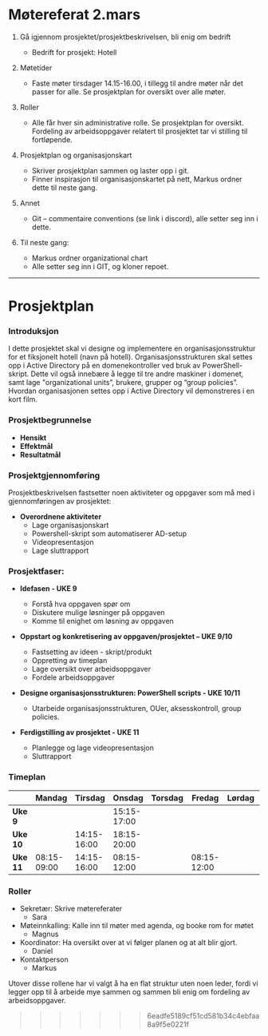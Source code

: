 
# Møtereferat 2.mars

1. Gå igjennom prosjektet/prosjektbeskrivelsen, bli enig om bedrift
    * Bedrift for prosjekt: Hotell

2. Møtetider
    * Faste møter tirsdager 14.15-16.00, i tillegg til andre møter når det passer for alle. Se prosjektplan for oversikt over alle møter.

3. Roller
    * Alle får hver sin administrative rolle. Se prosjektplan for oversikt. Fordeling av arbeidsoppgaver relatert til prosjektet tar vi stilling til fortløpende.

4. Prosjektplan og organisasjonskart
    * Skriver prosjektplan sammen og laster opp i git. 
    * Finner inspirasjon til organisasjonskartet på nett, Markus ordner dette til neste gang. 

5. Annet
    * Git – commentaire conventions (se link i discord), alle setter seg inn i dette.

6. Til neste gang:
    * Markus ordner organizational chart
    * Alle setter seg inn i GIT, og kloner repoet.


-------------


# Prosjektplan 

### Introduksjon
I dette prosjektet skal vi designe og implementere en organisasjonsstruktur for et fiksjonelt hotell (navn på hotell). Organisasjonsstrukturen skal settes opp i Active Directory på en domenekontroller ved bruk av PowerShell-skript. Dette vil også innebære å legge til tre andre maskiner i domenet, samt lage "organizational units”, brukere, grupper og “group policies”. Hvordan organisasjonen settes opp i Active Directory vil demonstreres i en kort film. 

### Prosjektbegrunnelse
* **Hensikt**
* **Effektmål**
* **Resultatmål**


### Prosjektgjennomføring
Prosjektbeskrivelsen fastsetter noen aktiviteter og oppgaver som må med i gjennomføringen av prosjektet: 

* **Overordnene aktiviteter** 
    * Lage organisasjonskart 
    * Powershell-skript som automatiserer AD-setup 
    * Videopresentasjon  
    * Lage sluttrapport 

### Prosjektfaser:

* **Idefasen - UKE 9**
    * Forstå hva oppgaven spør om
    * Diskutere mulige løsninger på oppgaven
    * Komme til enighet om løsning av oppgaven

* **Oppstart og konkretisering av oppgaven/prosjektet – UKE 9/10**
    * Fastsetting av ideen - skript/produkt
    * Oppretting av timeplan
    * Lage oversikt over arbeidsoppgaver 
    * Fordele arbeidsoppgaver

* **Designe organisasjonsstrukturen: PowerShell scripts - UKE 10/11**
    * Utarbeide organisasjonsstrukturen, OUer, aksesskontroll, group policies. 

* **Ferdigstilling av prosjektet - UKE 11**
    * Planlegge og lage videopresentasjon
    * Sluttrapport 

### Timeplan 

|  | Mandag | Tirsdag | Onsdag | Torsdag | Fredag | Lørdag | Søndag |
| ------ | ------ | ------ | ------ | ------ | ------ | ------ | ------ |
| **Uke 9** |  |  | 15:15-17:00 |  |  |  |  |
| **Uke 10** | | 14:15-16:00 | 18:15-20:00 |  | |  |  |
| **Uke 11** | 08:15-09:00 | 14:15-16:00 | 08:15-12:00 |  | 08:15-12:00  |  |  |

### Roller
* Sekretær: Skrive møtereferater 
    * Sara
* Møteinnkalling: Kalle inn til møter med agenda, og booke rom for møtet 
    * Magnus
* Koordinator: Ha oversikt over at vi følger planen og at alt blir gjort. 
    * Daniel
* Kontaktperson
    * Markus

Utover disse rollene har vi valgt å ha en flat struktur uten noen leder, fordi vi legger opp til å arbeide mye sammen og sammen bli enig om fordeling av arbeidsoppgaver.  


>>>>>>> 6eadfe5189cf51cd581b34c4ebfaa8a9f5e0221f


